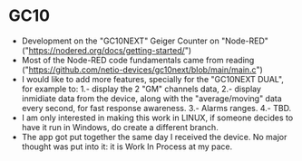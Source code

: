 # GC10
- Development on the "GC10NEXT" Geiger Counter on "Node-RED" ("https://nodered.org/docs/getting-started/")
- Most of the Node-RED code fundamentals came from reading ("https://github.com/netio-devices/gc10next/blob/main/main.c")
- I would like to add more features, specially for the "GC10NEXT DUAL", for example to:
  1.- display the 2 "GM" channels data,
  2.- display inmidiate data from the device, along with the "average/moving" data every second, for fast response awareness.
  3.- Alarms ranges.
  4.- TBD.
- I am only interested in making this work in LINUX, if someone decides to have it run in Windows, do create a different branch.
- The app got put together the same day I received the device. No major thought was put into it: it is Work In Process at my pace.
